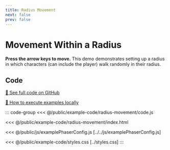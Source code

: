 ```yaml
---
title: Radius Movement
next: false
prev: false
---
```


<script setup>
import ExampleFrame from '../../components/ExampleFrame.vue';
</script>

# Movement Within a Radius

**Press the arrow keys to move.** This demo demonstrates setting up a radius in which characters (can include the player) walk randomly in their radius.

<ExampleFrame :src="'../../example-code/radius-movement/index.html'" />

## Code

[:link: See full code on GitHub](https://github.com/Annoraaq/grid-engine/tree/master/docs/public/example-code/radius-movement)

[:open_book: How to execute examples locally](../../p/execute-examples-locally/index.html)

::: code-group
<<< @/public/example-code/radius-movement/code.js

<<< @/public/example-code/radius-movement/index.html

<<< @/public/js/examplePhaserConfig.js [../../js/examplePhaserConfig.js]

<<< @/public/example-code/styles.css [../styles.css]
:::

